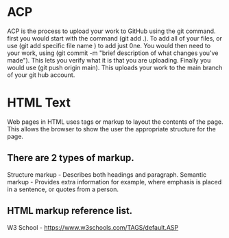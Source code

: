 # ACP
  ACP is the process to upload your work to GitHub using the git command. first you would start with the command (git add .). To add all of your files, or use (git add specific file name ) to add just 0ne. You would then need to your work, using (git commit -m "brief description of what changes you've made"). This lets you verify what it is that you are uploading. Finally you would use (git push origin main). This uploads your work to the main branch of your git hub account.

# HTML Text
Web pages in HTML uses tags or markup to layout the contents of the page. This allows the browser to show the user the appropriate structure for the page.

## There are 2 types of markup. 
Structure markup - Describes both headings and paragraph.
Semantic markup - Provides extra information for example, where emphasis is placed in a sentence, or quotes from a person.

## HTML markup reference list.
W3 School -  https://www.w3schools.com/TAGS/default.ASP
